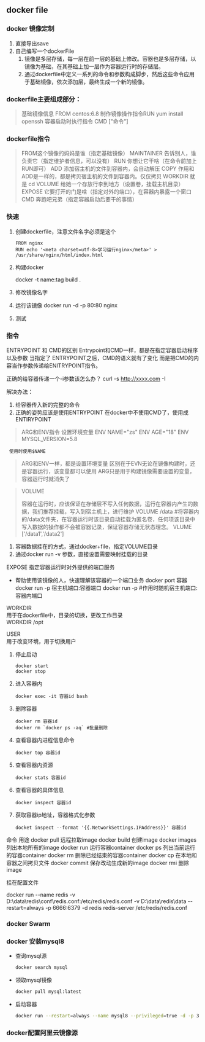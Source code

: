 ## docker file

### docker 镜像定制

1. 直接导出save
2. 自己编写一个dockerFile
   1. 镜像是多层存储，每一层在前一层的基础上修改。容器也是多层存储，以镜像为基础，在其基础上加一层作为容器运行时的存储层。
   2. 通过dockerfile中定义一系列的命令和参数构成脚步，然后这些命令应用于基础镜像，依次添加层，最终生成一个新的镜像。

### dockerfile主要组成部分：

> 基础镜像信息 FROM centos:6.8
> 制作镜像操作指令RUN yum install openssh
> 容器启动时执行指令 CMD ["命令"]

### dockerfile指令

> FROM这个镜像的妈妈是谁（指定基础镜像）
> MAINTAINER 告诉别人，谁负责它（指定维护者信息，可以没有）
> RUN 你想让它干啥（在命令前加上RUN即可）
> ADD 添加宿主机的文件到容器内，会自动解压
> COPY 作用和ADD是一样的，都是拷贝宿主机的文件到容器内。仅仅拷贝
> WORKDIR 就是 cd
> VOLUME 给她一个存放行李到地方（设置卷，挂载主机目录）
> EXPOSE 它要打开的门是啥（指定对外的端口），在容器内暴露一个窗口
> CMD 奔跑吧兄弟（指定容器启动后要干的事情）

### 快速

1. 创建dockerfile，注意文件名字必须是这个
   
   ```
   FROM nginx
   RUN echo '<meta charset=utf-8>学习运行nginx</meta>' >
   /usr/share/nginx/html/index.html
   ```

2. 构建docker
   
     docker -t name:tag build .

3. 修改镜像名字

4. 运行该镜像
     docker run -d -p 80:80 nginx

5. 测试

### 指令

ENTRYPOINT 和 CMD的区别
     Entrypoint和CMD一样，都是在指定容器启动程序以及参数
     当指定了 ENTRYPOINT之后，CMD的语义就有了变化
     而是把CMD的内容当作参数传递给ENITRYPOINT指令。

正确的给容器传递一个-i参数该怎么办？
curl -s http://xxxx.com -I

解决办法：

1. 给容器传入新的完整的命令
2. 正确的姿势应该是使用ENTRYPOINT
   在docker中不使用CMD了，使用成ENTIRYPOINT

> ARG和ENV指令
> 设置环境变量
>      ENV NAME="zs"
>      ENV AGE="18"
>      ENV MYSQL_VERSION=5.8

     使用时使用$NAME

> ARG和ENV一样，都是设置环境变量
> 区别在于EVN无论在镜像构建时，还是容器运行，该变量都可以使用
> ARG只是用于构建镜像需要设置的变量，容器运行时就消失了

> VOLUME
> 
> 容器在运行时，应该保证在存储层不写入任何数据，运行在容器内产生的数据，我们推荐挂载，写入到宿主机上，进行维护
>      VOLUME /data #将容器内的/data文件夹，在容器运行时该目录自动挂载为匿名卷，任何项该目录中写入数据的操作都不会被容器记录，保证容器存储无状态理念。
>      VLUME ['/data1','/data2']

1. 容器数据挂在的方式，通过docker+file，指定VOLUME目录
2. 通过docker run -v 参数，直接设置需要映射挂载的目录

EXPOSE
指定容器运行时对外提供的端口服务

- 帮助使用该镜像的人，快速理解该容器的一个端口业务
     docker port 容器
     docker run -p 宿主机端口:容器端口
     docker run -p #作用时随机宿主机端口:容器内端口

WORKDIR  
用于在dockerfile中，目录的切换，更改工作目录  
WORKDIR /opt

USER  
用于改变环境，用于切换用户

1. 停止启动
   
   ```
   docker start  
   docker stop
   ```

2. 进入容器内
   
   ```
   docker exec -it 容器id bash
   ```

3. 删除容器
   
   ```
   docker rm 容器id
   docker rm `docker ps -aq` #批量删除
   ```

4. 查看容器内进程信息命令
   
   ```
   docker top 容器id
   ```

5. 查看容器内资源
   
   ```
   docker stats 容器id
   ```

6. 查看容器的具体信息
   
   ```
   docker inspect 容器id
   ```

7. 获取容器ip地址，容器格式化参数
   
   ```docker
   docket inspect --format '{{.NetworkSettings.IPAddress}}' 容器id
   ```

命令    用途
docker pull    远程拉取image
docker build    创建image
docker images    列出本地所有的image
docker run    运行容器container
docker ps    列出当前运行的容器container
docker rm    删除已经结束的容器container
docker cp    在本地和容器之间拷贝文件
docker commit    保存改动生成新的image
docker rmi    删除image

挂在配置文件

docker run --name redis -v D:\data\redis\conf\redis.conf:/etc/redis/redis.conf -v D:\data\redis\data --restart=always -p 6666:6379 -d redis redis-server /etc/redis/redis.conf



### docker Swarm

### docker 安装mysql8

- 查询mysql源

  ~~~bash
  docker search mysql
  ~~~

- 领取mysql镜像

  ~~~ bash
  docker pull mysql:latest
  ~~~

- 启动容器

  ~~~ bash
  docker run --restart=always --name mysql8 --privileged=true -d -p 3308:3306 -v D:\data\MySQL\conf\my.cnf:/etc/mysql/my.cnf -v D:\data\MySQL\logs:/logs -v D:\data\MySQL\data:/var/lib/mysql -e MYSQL_ROOT_PASSWORD=pay123321 mysql:latest
  ~~~

### docker配置阿里云镜像源

